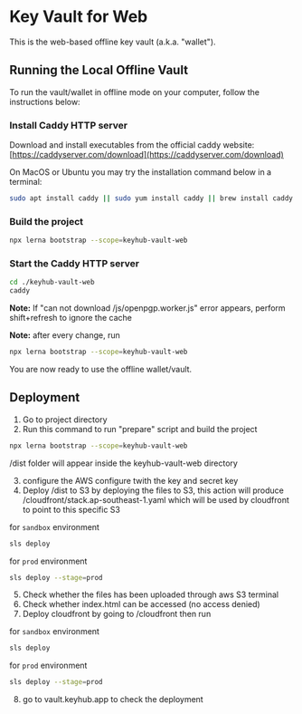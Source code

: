 # Key Vault for Web

This is the web-based offline key vault (a.k.a. "wallet").

## Running the Local Offline Vault

To run the vault/wallet in offline mode on your computer, follow the instructions below:

### Install Caddy HTTP server

Download and install executables from the official caddy website: [https://caddyserver.com/download](https://caddyserver.com/download)

On MacOS or Ubuntu you may try the installation command below in a terminal:

```bash
sudo apt install caddy || sudo yum install caddy || brew install caddy
```

### Build the project

```bash
npx lerna bootstrap --scope=keyhub-vault-web
```

### Start the Caddy HTTP server

```bash
cd ./keyhub-vault-web
caddy
```

**Note:** If "can not download /js/openpgp.worker.js" error appears, perform shift+refresh to ignore the cache

**Note:** after every change, run

```bash
npx lerna bootstrap --scope=keyhub-vault-web
```

You are now ready to use the offline wallet/vault.

## Deployment

1. Go to project directory
2. Run this command to run "prepare" script and build the project

```bash
npx lerna bootstrap --scope=keyhub-vault-web
```

/dist folder will appear inside the keyhub-vault-web directory

3. configure the AWS configure twith the key and secret key
4. Deploy /dist to S3 by deploying the files to S3, this action will produce /cloudfront/stack.ap-southeast-1.yaml which will be used by cloudfront to point to this specific S3

for `sandbox` environment

```bash
sls deploy
```

for `prod` environment

```bash
sls deploy --stage=prod
```

5. Check whether the files has been uploaded through aws S3 terminal
6. Check whether index.html can be accessed (no access denied)
7. Deploy cloudfront by going to /cloudfront then run

for `sandbox` environment

```bash
sls deploy
```

for `prod` environment

```bash
sls deploy --stage=prod
```

8. go to vault.keyhub.app to check the deployment
